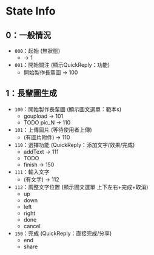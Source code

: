 # State Info

## 0：一般情況
- `000`：起始 (無狀態)
    - -> 1
- `001`：開始關注 (顯示QuickReply：功能)
    - 開始製作長輩圖 -> 100

## 1：長輩圖生成
- `100`：開始製作長輩圖 (顯示圖文選單：範本s)
    - goupload -> 101
    - TODO pic_N -> 110    
- `101`：上傳圖片 (等待使用者上傳)
    - (有圖片附件) -> 110
- `110`：選擇功能 (QuickReply：添加文字/效果/完成)
    - addText -> 111
    - TODO
    - finish -> 150
- `111`：輸入文字
    - (有文字) -> 112
- `112`：調整文字位置 (顯示圖文選單 上下左右+完成+取消)  
    - up
    - down
    - left
    - right
    - done
    - cancel
- `150`：完成 (QuickReply：直接完成/分享)
    - end
    - share